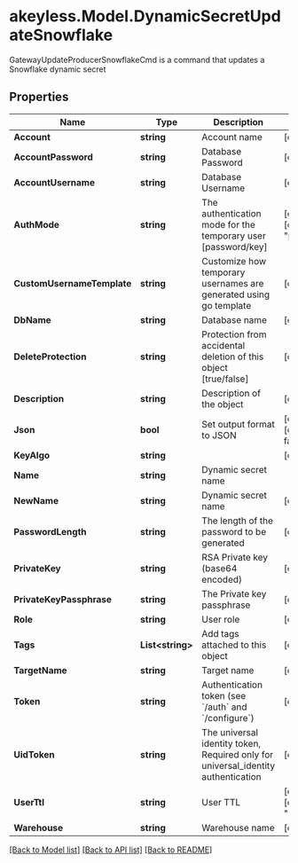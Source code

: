 # akeyless.Model.DynamicSecretUpdateSnowflake
GatewayUpdateProducerSnowflakeCmd is a command that updates a Snowflake dynamic secret

## Properties

Name | Type | Description | Notes
------------ | ------------- | ------------- | -------------
**Account** | **string** | Account name | [optional] 
**AccountPassword** | **string** | Database Password | [optional] 
**AccountUsername** | **string** | Database Username | [optional] 
**AuthMode** | **string** | The authentication mode for the temporary user [password/key] | [optional] [default to "password"]
**CustomUsernameTemplate** | **string** | Customize how temporary usernames are generated using go template | [optional] 
**DbName** | **string** | Database name | [optional] 
**DeleteProtection** | **string** | Protection from accidental deletion of this object [true/false] | [optional] 
**Description** | **string** | Description of the object | [optional] 
**Json** | **bool** | Set output format to JSON | [optional] [default to false]
**KeyAlgo** | **string** |  | [optional] 
**Name** | **string** | Dynamic secret name | 
**NewName** | **string** | Dynamic secret name | [optional] 
**PasswordLength** | **string** | The length of the password to be generated | [optional] 
**PrivateKey** | **string** | RSA Private key (base64 encoded) | [optional] 
**PrivateKeyPassphrase** | **string** | The Private key passphrase | [optional] 
**Role** | **string** | User role | [optional] 
**Tags** | **List&lt;string&gt;** | Add tags attached to this object | [optional] 
**TargetName** | **string** | Target name | [optional] 
**Token** | **string** | Authentication token (see &#x60;/auth&#x60; and &#x60;/configure&#x60;) | [optional] 
**UidToken** | **string** | The universal identity token, Required only for universal_identity authentication | [optional] 
**UserTtl** | **string** | User TTL | [optional] [default to "24h"]
**Warehouse** | **string** | Warehouse name | [optional] 

[[Back to Model list]](../README.md#documentation-for-models) [[Back to API list]](../README.md#documentation-for-api-endpoints) [[Back to README]](../README.md)

